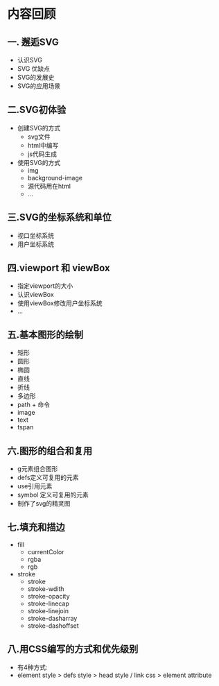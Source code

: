 # 内容回顾

## 一. 邂逅SVG

- 认识SVG
- SVG 优缺点
- SVG的发展史
- SVG的应用场景



## 二.SVG初体验

- 创建SVG的方式
  - svg文件
  - html中编写
  - js代码生成
- 使用SVG的方式
  - img
  - background-image
  - 源代码用在html
  - ...



## 三.SVG的坐标系统和单位

- 视口坐标系统
- 用户坐标系统



## 四.viewport 和 viewBox

- 指定viewport的大小
- 认识viewBox
- 使用viewBox修改用户坐标系统
- ...

## 五.基本图形的绘制

- 矩形
- 圆形
- 椭圆
- 直线
- 折线
- 多边形
- path + 命令
- image
- text
- tspan

## 六.图形的组合和复用

- g元素组合图形
- defs定义可复用的元素
- use引用元素
- symbol 定义可复用的元素
- 制作了svg的精灵图

## 七.填充和描边

- fill
  - currentColor
  - rgba
  - rgb
- stroke
  - stroke
  - stroke-wdith
  - stroke-opacity
  - stroke-linecap
  - stroke-linejoin
  - stroke-dasharray
  - stroke-dashoffset

## 八.用CSS编写的方式和优先级别

- 有4种方式:  
- element style  >  defs style >  head style / link css   >  element  attribute 



